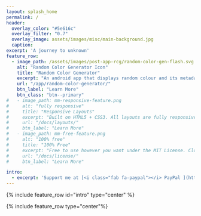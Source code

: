 ```yaml
---
layout: splash_home
permalink: /
header:
  overlay_color: "#5e616c"
  overlay_filter: "0.7"
  overlay_image: assets/images/misc/main-background.jpg
  caption:
excerpt: 'A journey to unknown'
feature_row:
  - image_path: /assets/images/post-app-rcg/random-color-gen-flash.svg
    alt: "Random Color Generator Icon"
    title: "Random Color Generator"
    excerpt: "An android app that displays random colour and its metadata."
    url: "/app/random-color-generator/"
    btn_label: "Learn More"
    btn_class: "btn--primary"
#   - image_path: mm-responsive-feature.png
#     alt: "fully responsive"
#     title: "Responsive Layouts"
#     excerpt: "Built on HTML5 + CSS3. All layouts are fully responsive with helpers to augment your content."
#     url: "/docs/layouts/"
#     btn_label: "Learn More"
#   - image_path: mm-free-feature.png
#     alt: "100% free"
#     title: "100% Free"
#     excerpt: "Free to use however you want under the MIT License. Clone it, fork it, customize it, whatever!"
#     url: "/docs/license/"
#     btn_label: "Learn More"

intro:
  - excerpt: 'Support me at [<i class="fab fa-paypal"></i> PayPal ](https://www.paypal.com/paypalme/alant7){: .btn .btn--info}'
---
```




{% include feature_row id="intro" type="center" %}

{% include feature_row type="center"%}